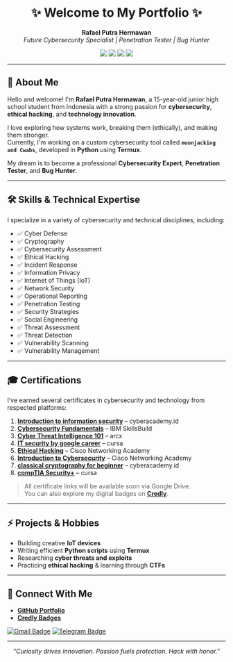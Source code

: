 <h1 align="center">✨ Welcome to My Portfolio ✨</h1>

<p align="center">
  <b>Rafael Putra Hermawan</b>  
  <br>
  <i>Future Cybersecurity Specialist | Penetration Tester | Bug Hunter</i>
</p>

<p align="center">
  <img src="https://img.shields.io/badge/Age-15-blueviolet" />
  <img src="https://img.shields.io/badge/Grade-9th%20Grade%20Student-orange" />
  <img src="https://img.shields.io/badge/Location-Indonesia-lightblue" />
  <img src="https://img.shields.io/badge/Goal-Securing%20the%20Future-red" />
</p>

---

## 🌟 About Me

Hello and welcome! I'm **Rafael Putra Hermawan**, a 15-year-old junior high school student from Indonesia with a strong passion for **cybersecurity**, **ethical hacking**, and **technology innovation**.

I love exploring how systems work, breaking them (ethically), and making them stronger.  
Currently, I'm working on a custom cybersecurity tool called **`moonjacking and Cwabs`**, developed in **Python** using **Termux**.

My dream is to become a professional **Cybersecurity Expert**, **Penetration Tester**, and **Bug Hunter**.

---

## 🛠️ Skills & Technical Expertise

I specialize in a variety of cybersecurity and technical disciplines, including:

- ✅ Cyber Defense  
- ✅ Cryptography  
- ✅ Cybersecurity Assessment  
- ✅ Ethical Hacking  
- ✅ Incident Response  
- ✅ Information Privacy  
- ✅ Internet of Things (IoT)  
- ✅ Network Security  
- ✅ Operational Reporting  
- ✅ Penetration Testing  
- ✅ Security Strategies  
- ✅ Social Engineering  
- ✅ Threat Assessment  
- ✅ Threat Detection  
- ✅ Vulnerability Scanning  
- ✅ Vulnerability Management  

---

## 🎓 Certifications

I’ve earned several certificates in cybersecurity and technology from respected platforms:

1. [**Introduction to information security**](https://drive.google.com/file/d/1IMgvXuK3cWi_RkvLy3TALxH-a70GBHK1/view?usp=drivesdk) – cyberacademy.id  
2. [**Cybersecurity Fundamentals**](https://drive.google.com/file/d/1IGKSnh6uWk66aXxvCZp1Loyt6MuYoxWD/view?usp=drivesdk) – IBM SkillsBuild  
3. [**Cyber Threat Intelligence 101**](https://drive.google.com/file/d/1IEWZXx2UhJFfMAJG0TugHVDBF-EGnYAL/view?usp=drivesdk) – arcx  
4. [**IT security by google career**](https://drive.google.com/file/d/1IM3hW6pS5n1UHbF40vedIeiaDSksS3h9/view?usp=drivesdk) – cursa  
5. [**Ethical Hacking**](https://drive.google.com/file/d/1IDUosUG-tzHrLfXwRKQJQNXw2hV-k8L-/view?usp=drivesdk) – Cisco Networking Academy  
6. [**Introduction to Cybersecurity**](https://drive.google.com/file/d/1IKV0eZimygYesrlorfIPLDqTFdO6gEln/view?usp=drivesdk) – Cisco Networking Academy  
7. [**classical cryptography for beginner**](https://drive.google.com/file/d/1IIcNsFPn57s2ZfXjCS_hpLPVR0Erw_NN/view?usp=drivesdk) – cyberacademy.id  
8. [**compTIA Security+**](https://drive.google.com/file/d/1IDkMq32zQlzlmhX_g62dFYQtHqbBYVoy/view?usp=drivesdk) – cursa

> All certificate links will be available soon via Google Drive.  
> You can also explore my digital badges on [**Credly**](https://www.credly.com/users/rafael-putra-hermawan).

---

## ⚡ Projects & Hobbies

- Building creative **IoT devices**  
- Writing efficient **Python scripts** using **Termux**  
- Researching **cyber threats and exploits**  
- Practicing **ethical hacking** & learning through **CTFs**

---

## 🔗 Connect With Me

- [**GitHub Portfolio**](https://github.com/TheRealRafael00/my-portofolio-)  
- [**Credly Badges**](https://www.credly.com/users/rafael-putra-hermawan)

[![Gmail Badge](https://img.shields.io/badge/Gmail-privacyisdignity@gmail.com-red?style=for-the-badge&logo=gmail&logoColor=white)](mailto:privacyisdignity@gmail.com)
[![Telegram Badge](https://img.shields.io/badge/Telegram-@mumyzR-2CA5E0?style=for-the-badge&logo=telegram&logoColor=white)](https://t.me/mumyzR)

---

<p align="center">
  <i>“Curiosity drives innovation. Passion fuels protection. Hack with honor.”</i>  
</p>
